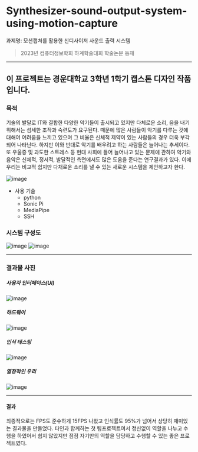 # Synthesizer-sound-output-system-using-motion-capture
과제명: 모션캡쳐를 활용한 신디사이저 사운드 출력 시스템
> 2023년 컴퓨터정보학회 하계학술대회 학술논문 등재

* * *

## 이 프로젝트는 경운대학교 3학년 1학기 캡스톤 디자인 작품입니다.

### 목적
기술의 발달로 IT와 결합한 다양한 악기들이 출시되고 있지만 다체로운 소리, 음을 내기 위해서는 섬세한 조작과 숙련도가 요구된다. 때문에 많은 사람들이 악기를 다루는 것에 대해여 어려움을 느끼고 있으며 그 비율은 신체적 제약이 있는 사람들의 경우 더욱 부각되어 나타난다. 하지만 이와 반대로 악기를 배우려고 하는 사람들은 늘어나는 추세이다. 또 우울증 및 과도한 스트레스 등 현대 사회에 들어 늘어나고 있는 문제에 관하여 악기와 음악은 신체적, 정서적, 발달적인 측면에서도 많은 도움을 준다는 연구결과가 있다. 이에 우리는 비교적 쉽지만 다채로운 소리를 낼 수 있는 새로운 시스템을 제안하고자 한다.

![image](https://github.com/sckdrms/study/assets/56631950/ab72f40a-bd09-43f4-b4d2-17db072a6b17)

* 사용 기술
  - python
  - Sonic Pi
  - MediaPipe
  - SSH

### 시스템 구성도
![image](https://github.com/sckdrms/study/assets/56631950/40ab31f5-80c3-4b1e-ac50-11458fe201d7)
![image](https://github.com/sckdrms/study/assets/56631950/70478dd6-115f-47c6-b706-322a7d51d7b4)

* * *

### 결과물 사진
##### 사용자 인터페이스(UI)
![image](https://github.com/sckdrms/study/assets/56631950/1db5ca0f-c78a-4ae5-a726-cf856457a96d)

##### 하드웨어
![image](https://github.com/sckdrms/study/assets/56631950/5e82f3d0-a6ea-4c3c-a755-12865598bf47)

##### 인식 테스팅
![image](https://github.com/sckdrms/Synthesizer-sound-output-system-using-motion-capture/assets/56631950/4afed4dc-e054-4e90-814c-d2ec03ad7065)

##### 열정적인 우리
![image](https://github.com/sckdrms/study/assets/56631950/47b2d86d-7612-4f7a-8100-6c0178836185)

* * *

#### 결과
최종적으로는 FPS도 준수하게 15FPS 나왔고 인식률도 95%가 넘어서 상당히 재미있는 결과물을 만들었다.
타인과 함께하는 첫 팀프로젝트여서 정신없이 역할을 나누고 수행을 하였어서 쉽지 않았지만 점점 자기만의 역할을 담당하고 수행할 수 있는 좋은 프로젝트였다.
